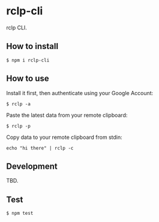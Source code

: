 # rclp-cli

rclp CLI.


## How to install

```
$ npm i rclp-cli
```

## How to use

Install it first, then authenticate using your Google Account:

```
$ rclp -a
```

Paste the latest data from your remote clipboard:

```
$ rclp -p
```

Copy data to your remote clipboard from stdin:

```
echo "hi there" | rclp -c
```


## Development

TBD.


## Test

```
$ npm test
```
